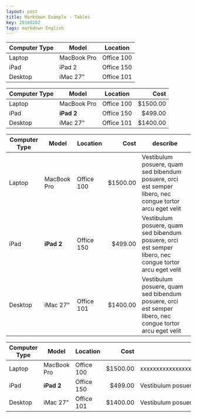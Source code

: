 ```yaml
---
layout: post
title: Markdown Example - Tables
key: 20160202
tags: markdown English
---
```


<!--more-->

Computer Type | Model       | Location
------------- | ----------- | -----------------
Laptop        | MacBook Pro | Office 100
iPad          | iPad 2      | Office 150
Desktop       | iMac 27"    | Office 101

Computer Type | Model       | Location          | Cost
------------- | ----------- | ----------------- | ---------:
Laptop        | MacBook Pro | Office 100        | $1500.00
iPad          | **iPad 2**  | Office 150        | $499.00
Desktop       | iMac 27"    | Office 101        | $1400.00

Computer Type | Model       | Location          | Cost       | describe
------------- | ----------- | ----------------- | ---------: | -----------------------
Laptop        | MacBook Pro | Office 100        | $1500.00   | Vestibulum posuere, quam sed bibendum posuere, orci est semper libero, nec congue tortor arcu eget velit
iPad          | **iPad 2**  | Office 150        | $499.00    | Vestibulum posuere, quam sed bibendum posuere, orci est semper libero, nec congue tortor arcu eget velit
Desktop       | iMac 27"    | Office 101        | $1400.00   | Vestibulum posuere, quam sed bibendum posuere, orci est semper libero, nec congue tortor arcu eget velit

Computer Type | Model       | Location          | Cost       | describe
------------- | ----------- | ----------------- | ---------: | -----------------------
Laptop        | MacBook Pro | Office 100        | $1500.00   | xxxxxxxxxxxxxxxxxxxxxxxxxxxxxxxxxxxxxxxxixixxixiixxxxxxxxxxxxxxxxxxxxxxxxxxxxxxxxxxxxxxxxxixixxixiix
iPad          | **iPad 2**  | Office 150        | $499.00    | Vestibulum posuere, quam sed bibendum posuere, orci est semper libero, nec congue tortor arcu eget velit
Desktop       | iMac 27"    | Office 101        | $1400.00   | Vestibulum posuere, quam sed bibendum posuere, orci est semper libero, nec congue tortor arcu eget velit